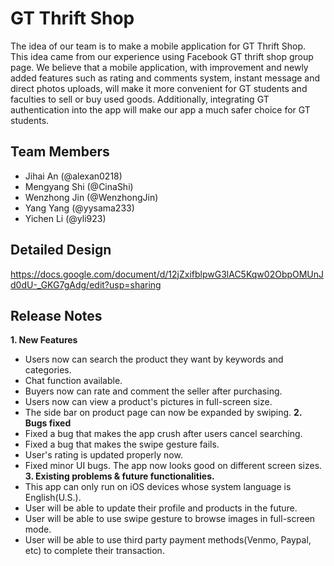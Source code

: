 # GT Thrift Shop

The idea of our team is to make a mobile application for GT Thrift Shop. This idea came from our experience using Facebook GT thrift shop group page. We believe that a mobile application, with improvement and newly added features such as rating and comments system, instant message and direct photos uploads, will make it more convenient for GT students and faculties to sell or buy used goods. Additionally, integrating GT authentication into the app will make our app a much safer choice for GT students.

## Team Members
 
 * Jihai An (@alexan0218)
 * Mengyang Shi (@CinaShi)
 * Wenzhong Jin (@WenzhongJin)
 * Yang Yang (@yysama233)
 * Yichen Li (@yli923)
 
## Detailed Design

 https://docs.google.com/document/d/12jZxifblpwG3lAC5Kqw02ObpOMUnJd0dU-_GKG7gAdg/edit?usp=sharing

## Release Notes
 
**1. New Features**
 * Users now can search the product they want by keywords and categories.
 * Chat function available.
 * Buyers now can rate and comment the seller after purchasing.
 * Users now can view a product's pictures in full-screen size.
 * The side bar on product page can now be expanded by swiping.
**2. Bugs fixed**
 * Fixed a bug that makes the app crush after users cancel searching.
 * Fixed a bug that makes the swipe gesture fails.
 * User's rating is updated properly now.
 * Fixed minor UI bugs. The app now looks good on different screen sizes.
**3. Existing problems & future functionalities.**
 * This app can only run on iOS devices whose system language is English(U.S.).
 * User will be able to update their profile and products in the future.
 * User will be able to use swipe gesture to browse images in full-screen mode.
 * User will be able to use third party payment methods(Venmo, Paypal, etc) to complete their transaction.
